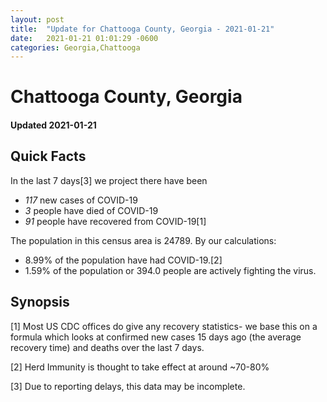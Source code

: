 ```yaml
---
layout: post
title:  "Update for Chattooga County, Georgia - 2021-01-21"
date:   2021-01-21 01:01:29 -0600
categories: Georgia,Chattooga
---
```


# Chattooga County, Georgia
#### Updated 2021-01-21

## Quick Facts

In the last 7 days[3] we project there have been
- *117* new cases of COVID-19
- *3* people have died of COVID-19
- *91* people have recovered from COVID-19[1]

The population in this census area is 24789. By our calculations:
- 8.99% of the population have had COVID-19.[2]
- 1.59% of the population or 394.0 people are actively fighting the virus.

## Synopsis




[1] Most US CDC offices do give any recovery statistics- we base this on a formula which looks at confirmed new cases
15 days ago (the average recovery time) and deaths over the last 7 days.

[2] Herd Immunity is thought to take effect at around ~70-80%

[3] Due to reporting delays, this data may be incomplete.
 
    